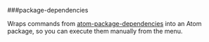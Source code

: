 ###package-dependencies

Wraps commands from [atom-package-dependencies](https://www.npmjs.org/package/atom-package-dependencies) into an Atom package, so you can execute them manually from the menu.
